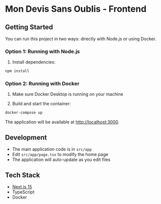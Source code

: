 # Mon Devis Sans Oublis - Frontend

## Getting Started

You can run this project in two ways: directly with Node.js or using Docker.

### Option 1: Running with Node.js

1. Install dependencies:
```bash copy
npm install
```
### Option 2: Running with Docker

1. Make sure Docker Desktop is running on your machine

2. Build and start the container:
```bash copy
docker-compose up
```

The application will be available at [http://localhost:3000](http://localhost:3000).

## Development

- The main application code is in `src/app`
- Edit `src/app/page.tsx` to modify the home page
- The application will auto-update as you edit files

## Tech Stack

- [Next.js 15](https://nextjs.org/)
- TypeScript
- Docker

